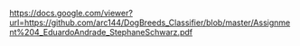 https://docs.google.com/viewer?url=https://github.com/arc144/DogBreeds_Classifier/blob/master/Assignment%204_EduardoAndrade_StephaneSchwarz.pdf
